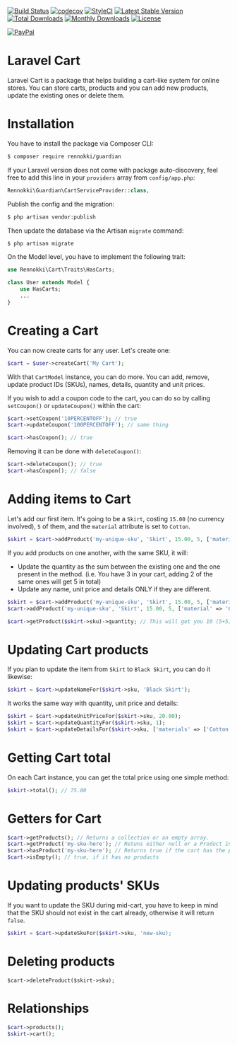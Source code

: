[![Build Status](https://travis-ci.org/rennokki/cart.svg?branch=master)](https://travis-ci.org/rennokki/cart)
[![codecov](https://codecov.io/gh/rennokki/cart/branch/master/graph/badge.svg)](https://codecov.io/gh/rennokki/cart/branch/master)
[![StyleCI](https://github.styleci.io/repos/136514812/shield?branch=master)](https://github.styleci.io/repos/136514812)
[![Latest Stable Version](https://poser.pugx.org/rennokki/cart/v/stable)](https://packagist.org/packages/rennokki/cart)
[![Total Downloads](https://poser.pugx.org/rennokki/cart/downloads)](https://packagist.org/packages/rennokki/cart)
[![Monthly Downloads](https://poser.pugx.org/rennokki/cart/d/monthly)](https://packagist.org/packages/rennokki/cart)
[![License](https://poser.pugx.org/rennokki/cart/license)](https://packagist.org/packages/rennokki/cart)

[![PayPal](https://img.shields.io/badge/PayPal-donate-blue.svg)](https://paypal.me/rennokki)

# Laravel Cart
Laravel Cart is a package that helps building a cart-like system for online stores. You can store carts, products and you can add new products, update the existing ones or delete them.

# Installation
You have to install the package via Composer CLI:
```bash
$ composer require rennokki/guardian
```

If your Laravel version does not come with package auto-discovery, feel free to add this line in your `providers` array from `config/app.php`:
```php
Rennokki\Guardian\CartServiceProvider::class,
```

Publish the config and the migration:
```bash
$ php artisan vendor:publish
```

Then update the database via the Artisan `migrate` command:
```bash
$ php artisan migrate
```

On the Model level, you have to implement the following trait:
```php
use Rennokki\Cart\Traits\HasCarts;

class User extends Model {
    use HasCarts;
    ...
}
```

# Creating a Cart
You can now create carts for any user. Let's create one:
```php
$cart = $user->createCart('My Cart');
```

With that `CartModel` instance, you can do more. You can add, remove, update product IDs (SKUs), names, details, quantity and unit prices.

If you wish to add a coupon code to the cart, you can do so by calling `setCoupon()` or `updateCoupon()` within the cart:
```php
$cart->setCoupon('10PERCENTOFF'); // true
$cart->updateCoupon('100PERCENTOFF'); // same thing

$cart->hasCoupon(); // true
```

Removing it can be done with `deleteCoupon()`:
```php
$cart->deleteCoupon(); // true
$cart->hasCoupon(); // false
```

# Adding items to Cart
Let's add our first item. It's going to be a `Skirt`, costing `15.00` (no currency involved), `5` of them, and the `material` attribute is set to `Cotton`.
```php
$skirt = $cart->addProduct('my-unique-sku', 'Skirt', 15.00, 5, ['material' => 'Cotton']); // Returns a CartProductModel instance.
```

If you add products on one another, with the same SKU, it will:
* Update the quantity as the sum between the existing one and the one present in the method. (i.e. You have 3 in your cart, adding 2 of the same ones will get 5 in total)
* Update any name, unit price and details ONLY if they are different.
```php
$skirt = $cart->addProduct('my-unique-sku', 'Skirt', 15.00, 5, ['material' => 'Cotton']);
$cart->addProduct('my-unique-sku', 'Skirt', 15.00, 5, ['material' => 'Cotton']);

$cart->getProduct($skirt->sku)->quantity; // This will get you 10 (5+5)
```

# Updating Cart products
If you plan to update the item from `Skirt` to `Black Skirt`, you can do it likewise:
```php
$skirt = $cart->updateNameFor($skirt->sku, 'Black Skirt');
```

It works the same way with quantity, unit price and details:
```php
$skirt = $cart->updateUnitPriceFor($skirt->sku, 20.00);
$skirt = $cart->updateQuantityFor($skirt->sku, 1);
$skirt = $cart->updateDetailsFor($skirt->sku, ['materials' => ['Cotton', 'Elastan']]);
```

# Getting Cart total
On each Cart instance, you can get the total price using one simple method:
```php
$skirt->total(); // 75.00
```

# Getters for Cart
```php
$cart->getProducts(); // Returns a collection or an empty array.
$cart->getProduct('my-sku-here'); // Retuns either null or a Product instance.
$cart->hasProduct('my-sku-here'); // Returns true if the cart has the product.
$cart->isEmpty(); // true, if it has no products
```

# Updating products' SKUs
If you want to update the SKU during mid-cart, you have to keep in mind that the SKU should not exist in the cart already, otherwise it will return `false`.
```php
$skirt = $cart->updateSkuFor($skirt->sku, 'new-sku);
```

# Deleting products
```
$cart->deleteProduct($skirt->sku);
```

# Relationships
```php
$cart->products();
$skirt->cart(); 
```
